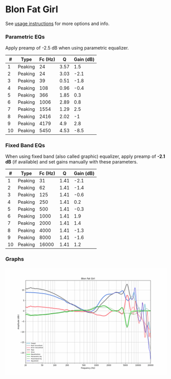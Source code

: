 # Blon Fat Girl
See [usage instructions](https://github.com/jaakkopasanen/AutoEq#usage) for more options and info.

### Parametric EQs
Apply preamp of -2.5 dB when using parametric equalizer.

|   # | Type    |   Fc (Hz) |    Q |   Gain (dB) |
|-----|---------|-----------|------|-------------|
|   1 | Peaking |        24 | 3.57 |         1.5 |
|   2 | Peaking |        24 | 3.03 |        -2.1 |
|   3 | Peaking |        39 | 0.51 |        -1.8 |
|   4 | Peaking |       108 | 0.96 |        -0.4 |
|   5 | Peaking |       366 | 1.85 |         0.3 |
|   6 | Peaking |      1006 | 2.89 |         0.8 |
|   7 | Peaking |      1554 | 1.29 |         2.5 |
|   8 | Peaking |      2416 | 2.02 |        -1   |
|   9 | Peaking |      4179 | 4.9  |         2.8 |
|  10 | Peaking |      5450 | 4.53 |        -8.5 |

### Fixed Band EQs
When using fixed band (also called graphic) equalizer, apply preamp of **-2.1 dB** (if available) and set gains manually with these parameters.

|   # | Type    |   Fc (Hz) |    Q |   Gain (dB) |
|-----|---------|-----------|------|-------------|
|   1 | Peaking |        31 | 1.41 |        -2.1 |
|   2 | Peaking |        62 | 1.41 |        -1.4 |
|   3 | Peaking |       125 | 1.41 |        -0.6 |
|   4 | Peaking |       250 | 1.41 |         0.2 |
|   5 | Peaking |       500 | 1.41 |        -0.3 |
|   6 | Peaking |      1000 | 1.41 |         1.9 |
|   7 | Peaking |      2000 | 1.41 |         1.4 |
|   8 | Peaking |      4000 | 1.41 |        -1.3 |
|   9 | Peaking |      8000 | 1.41 |        -1.6 |
|  10 | Peaking |     16000 | 1.41 |         1.2 |

### Graphs
![](./Blon%20Fat%20Girl.png)
